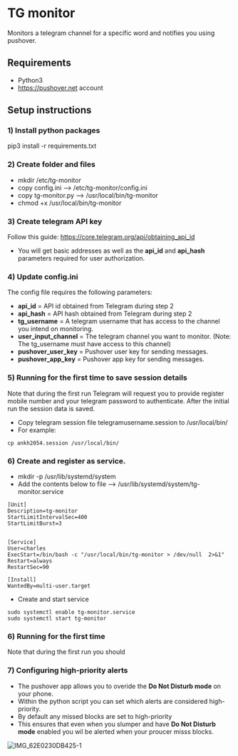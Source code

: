 # TG monitor

Monitors a telegram channel for a specific word and notifies you using pushover. 

## Requirements

- Python3
- https://pushover.net account


## Setup instructions

### 1) Install python packages

pip3 install -r requirements.txt


### 2) Create folder and files

- mkdir /etc/tg-monitor
- copy config.ini --> /etc/tg-monitor/config.ini
- copy tg-monitor.py --> /usr/local/bin/tg-monitor
- chmod +x /usr/local/bin/tg-monitor

### 3) Create telegram API key

Follow this guide: 
https://core.telegram.org/api/obtaining_api_id

- You will get basic addresses as well as the **api_id** and **api_hash** parameters required for user authorization.


### 4) Update config.ini

The config file requires the following parameters:

- **api_id** = API id obtained from Telegram during step 2
- **api_hash** = API hash obtained from Telegram during step 2
- **tg_username** = A telegram username that has access to the channel you intend on monitoring.
- **user_input_channel** = The telegram channel you want to monitor. (Note: The tg_username must have access to this channel)
- **pushover_user_key** = Pushover user key for sending messages.
- **pushover_app_key** = Pushover app key for sending messages.



### 5) Running for the first time to save session details

Note that during the first run Telegram will request you to provide register mobile number and your telegram password to authenticate. After the initial run the session data is saved.

- Copy telegram session file telegramusername.session to /usr/local/bin/
- For example:

```
cp ankh2054.session /usr/local/bin/ 
```


### 6) Create and register as service. 

- mkdir -p /usr/lib/systemd/system 
- Add the contents below to file --> /usr/lib/systemd/system/tg-monitor.service

```
[Unit]
Description=tg-monitor
StartLimitIntervalSec=400
StartLimitBurst=3


[Service]
User=charles
ExecStart=/bin/bash -c "/usr/local/bin/tg-monitor > /dev/null  2>&1"
Restart=always
RestartSec=90

[Install]
WantedBy=multi-user.target
```

- Create and start service
```
sudo systemctl enable tg-monitor.service
sudo systemctl start tg-monitor 

```

### 6) Running for the first time

Note that during the first run you should 



### 7) Configuring high-priority alerts 

- The pushover app allows you to overide the **Do Not Disturb mode** on your phone. 
- Within the python script you can set which alerts are considered high-priority. 
- By default any missed blocks are set to high-priority
- This ensures that even when you slumper and have **Do Not Disturb mode** enabled you wil be alerted when your proucer misss blocks.

![IMG_62E0230DB425-1](https://user-images.githubusercontent.com/6784287/131241185-5a82e583-6ae0-4b47-a41a-d6feaf799062.jpeg)